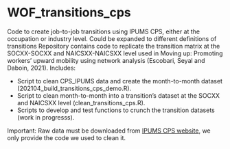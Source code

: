 # WOF_transitions_cps
Code to create job-to-job transitions using IPUMS CPS, either at the occupation or industry level. Could be expanded to different definitions of transitions
Repository contains code to replicate the transition matrix at the SOCXX-SOCXX and NAICSXX-NAICSXX level used in Moving up: Promoting workers’ upward mobility using network analysis (Escobari, Seyal and Daboin, 2021). 
Includes:
- Script to clean CPS_IPUMS data and create the month-to-month dataset (202104_build_transitions_cps_demo.R).
- Script to clean month-to-month into a transition’s dataset at the SOCXX and NAICSXX level (clean_transitions_cps.R).
- Scripts to develop and test functions to crunch the transition datasets (work in progresss).

Important: Raw data must be downloaded from [IPUMS CPS website](https://cps.ipums.org/cps-action/data_requests/download), we only provide the code we used to clean it. 
